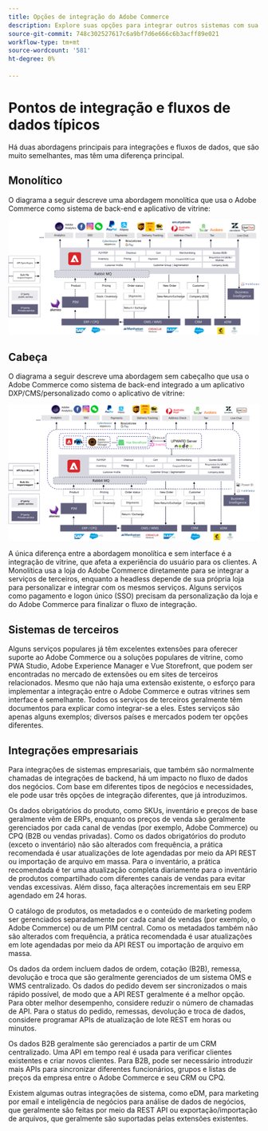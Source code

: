 ```yaml
---
title: Opções de integração do Adobe Commerce
description: Explore suas opções para integrar outros sistemas com sua implementação do Adobe Commerce.
source-git-commit: 748c302527617c6a9bf7d6e666c6b3acff89e021
workflow-type: tm+mt
source-wordcount: '581'
ht-degree: 0%

---
```



# Pontos de integração e fluxos de dados típicos

Há duas abordagens principais para integrações e fluxos de dados, que são muito semelhantes, mas têm uma diferença principal.

## Monolítico

O diagrama a seguir descreve uma abordagem monolítica que usa o Adobe Commerce como sistema de back-end e aplicativo de vitrine:

![Diagrama monolítico do Adobe Commerce](../../assets/playbooks/integration-monolith.svg)

## Cabeça

O diagrama a seguir descreve uma abordagem sem cabeçalho que usa o Adobe Commerce como sistema de back-end integrado a um aplicativo DXP/CMS/personalizado como o aplicativo de vitrine:

![Diagrama sem cabeçalho do Adobe Commerce](../../assets/playbooks/integration-headless.svg)

A única diferença entre a abordagem monolítica e sem interface é a integração de vitrine, que afeta a experiência do usuário para os clientes. A Monolítica usa a loja do Adobe Commerce diretamente para se integrar a serviços de terceiros, enquanto a headless depende de sua própria loja para personalizar e integrar com os mesmos serviços. Alguns serviços como pagamento e logon único (SSO) precisam da personalização da loja e do Adobe Commerce para finalizar o fluxo de integração.

## Sistemas de terceiros

Alguns serviços populares já têm excelentes extensões para oferecer suporte ao Adobe Commerce ou a soluções populares de vitrine, como PWA Studio, Adobe Experience Manager e Vue Storefront, que podem ser encontradas no mercado de extensões ou em sites de terceiros relacionados. Mesmo que não haja uma extensão existente, o esforço para implementar a integração entre o Adobe Commerce e outras vitrines sem interface é semelhante. Todos os serviços de terceiros geralmente têm documentos para explicar como integrar-se a eles. Estes serviços são apenas alguns exemplos; diversos países e mercados podem ter opções diferentes.

## Integrações empresariais

Para integrações de sistemas empresariais, que também são normalmente chamadas de integrações de backend, há um impacto no fluxo de dados dos negócios. Com base em diferentes tipos de negócios e necessidades, ele pode usar três opções de integração diferentes, que já introduzimos.

Os dados obrigatórios do produto, como SKUs, inventário e preços de base geralmente vêm de ERPs, enquanto os preços de venda são geralmente gerenciados por cada canal de vendas (por exemplo, Adobe Commerce) ou CPQ (B2B ou vendas privadas). Como os dados obrigatórios do produto (exceto o inventário) não são alterados com frequência, a prática recomendada é usar atualizações de lote agendadas por meio da API REST ou importação de arquivo em massa. Para o inventário, a prática recomendada é ter uma atualização completa diariamente para o inventário de produtos compartilhado com diferentes canais de vendas para evitar vendas excessivas. Além disso, faça alterações incrementais em seu ERP agendado em 24 horas.

O catálogo de produtos, os metadados e o conteúdo de marketing podem ser gerenciados separadamente por cada canal de vendas (por exemplo, o Adobe Commerce) ou de um PIM central. Como os metadados também não são alterados com frequência, a prática recomendada é usar atualizações em lote agendadas por meio da API REST ou importação de arquivo em massa.

Os dados da ordem incluem dados de ordem, cotação (B2B), remessa, devolução e troca que são geralmente gerenciados de um sistema OMS e WMS centralizado. Os dados do pedido devem ser sincronizados o mais rápido possível, de modo que a API REST geralmente é a melhor opção. Para obter melhor desempenho, considere reduzir o número de chamadas de API. Para o status do pedido, remessas, devolução e troca de dados, considere programar APIs de atualização de lote REST em horas ou minutos.

Os dados B2B geralmente são gerenciados a partir de um CRM centralizado. Uma API em tempo real é usada para verificar clientes existentes e criar novos clientes. Para B2B, pode ser necessário introduzir mais APIs para sincronizar diferentes funcionários, grupos e listas de preços da empresa entre o Adobe Commerce e seu CRM ou CPQ.

Existem algumas outras integrações de sistema, como eDM, para marketing por email e inteligência de negócios para análise de dados de negócios, que geralmente são feitas por meio da REST API ou exportação/importação de arquivos, que geralmente são suportadas pelas extensões existentes.
